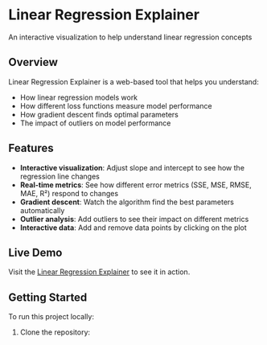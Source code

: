 # Linear Regression Explainer

An interactive visualization to help understand linear regression concepts

## Overview

Linear Regression Explainer is a web-based tool that helps you understand:

- How linear regression models work
- How different loss functions measure model performance
- How gradient descent finds optimal parameters
- The impact of outliers on model performance

## Features

- **Interactive visualization**: Adjust slope and intercept to see how the regression line changes
- **Real-time metrics**: See how different error metrics (SSE, MSE, RMSE, MAE, R²) respond to changes
- **Gradient descent**: Watch the algorithm find the best parameters automatically
- **Outlier analysis**: Add outliers to see their impact on different metrics
- **Interactive data**: Add and remove data points by clicking on the plot

## Live Demo

Visit the [Linear Regression Explainer](https://github.com/iRahulPandey/linear-regression-explainer.git) to see it in action.

## Getting Started

To run this project locally:

1. Clone the repository:
